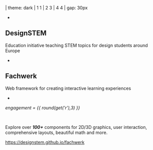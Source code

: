 | theme: dark
| 1 1
| 2 3
| 4 4
| gap: 30px

<center>
  <f-scene width="200" height="200">
    <f-rotation>
      <f-circle-pattern :r="0.5 - (get('r') / 2)">
        <f-circle-pattern :r="get('r')">
          <f-hexagon stroke="var(--red)" />
        </f-circle-pattern>
      </f-circle-pattern>
    </f-rotation>
  </f-scene>
</center>

-

## DesignSTEM

Education initiative teaching STEM topics for design students  around Europe

-

<f-animation set="r" value="0.5" from="0" to="1" alternate />

## Fachwerk

Web framework for creating interactive learning experiences

-

<var>engagement = {{ round(get('r'),3) }}</var>

<f-slider from="0" to="1" :value="get('r')" />

<br>

Explore over ***100+*** components for 2D/3D graphics, user interaction, comprehensive layouts, beautiful math and more.

https://designstem.github.io/fachwerk